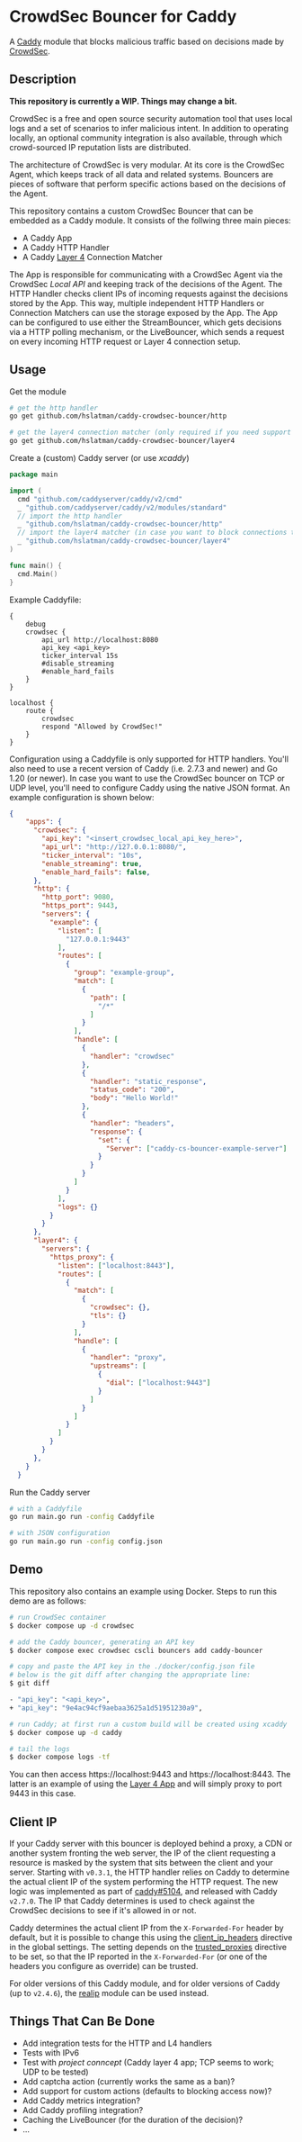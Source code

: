 # CrowdSec Bouncer for Caddy

A [Caddy](https://caddyserver.com/) module that blocks malicious traffic based on decisions made by [CrowdSec](https://crowdsec.net/).

## Description

__This repository is currently a WIP. Things may change a bit.__

CrowdSec is a free and open source security automation tool that uses local logs and a set of scenarios to infer malicious intent. 
In addition to operating locally, an optional community integration is also available, through which crowd-sourced IP reputation lists are distributed.

The architecture of CrowdSec is very modular.
At its core is the CrowdSec Agent, which keeps track of all data and related systems.
Bouncers are pieces of software that perform specific actions based on the decisions of the Agent.

This repository contains a custom CrowdSec Bouncer that can be embedded as a Caddy module.
It consists of the follwing three main pieces:

* A Caddy App
* A Caddy HTTP Handler
* A Caddy [Layer 4](https://github.com/mholt/caddy-l4) Connection Matcher

The App is responsible for communicating with a CrowdSec Agent via the CrowdSec *Local API* and keeping track of the decisions of the Agent.
The HTTP Handler checks client IPs of incoming requests against the decisions stored by the App.
This way, multiple independent HTTP Handlers or Connection Matchers can use the storage exposed by the App.
The App can be configured to use either the StreamBouncer, which gets decisions via a HTTP polling mechanism, or the LiveBouncer, which sends a request on every incoming HTTP request or Layer 4 connection setup.

## Usage

Get the module

```bash
# get the http handler
go get github.com/hslatman/caddy-crowdsec-bouncer/http

# get the layer4 connection matcher (only required if you need support for TCP/UDP level blocking)
go get github.com/hslatman/caddy-crowdsec-bouncer/layer4
```

Create a (custom) Caddy server (or use *xcaddy*)

```go
package main

import (
  cmd "github.com/caddyserver/caddy/v2/cmd"
  _ "github.com/caddyserver/caddy/v2/modules/standard"
  // import the http handler
  _ "github.com/hslatman/caddy-crowdsec-bouncer/http"
  // import the layer4 matcher (in case you want to block connections to layer4 servers using CrowdSec)
  _ "github.com/hslatman/caddy-crowdsec-bouncer/layer4"
)

func main() {
  cmd.Main()
}
```

Example Caddyfile:

```
{
    debug
    crowdsec {
        api_url http://localhost:8080
        api_key <api_key>
        ticker_interval 15s
        #disable_streaming
        #enable_hard_fails
    }
}

localhost {
    route {
        crowdsec
        respond "Allowed by CrowdSec!"
    }
}
```

Configuration using a Caddyfile is only supported for HTTP handlers.
You'll also need to use a recent version of Caddy (i.e. 2.7.3 and newer) and Go 1.20 (or newer).
In case you want to use the CrowdSec bouncer on TCP or UDP level, you'll need to configure Caddy using the native JSON format.
An example configuration is shown below:

```json
{   
    "apps": {
      "crowdsec": {
        "api_key": "<insert_crowdsec_local_api_key_here>",
        "api_url": "http://127.0.0.1:8080/",
        "ticker_interval": "10s",
        "enable_streaming": true,
        "enable_hard_fails": false,
      },
      "http": {
        "http_port": 9080,
        "https_port": 9443,
        "servers": {
          "example": {
            "listen": [
              "127.0.0.1:9443"
            ],
            "routes": [
              {
                "group": "example-group",
                "match": [
                  {
                    "path": [
                      "/*"
                    ]
                  }
                ],
                "handle": [
                  {
                    "handler": "crowdsec"
                  },
                  {
                    "handler": "static_response",
                    "status_code": "200",
                    "body": "Hello World!"
                  },
                  {
                    "handler": "headers",
                    "response": {
                      "set": {
                        "Server": ["caddy-cs-bouncer-example-server"]
                      }
                    }
                  }
                ]
              }
            ],
            "logs": {}
          }
        }
      },
      "layer4": {
        "servers": {
          "https_proxy": {
            "listen": ["localhost:8443"],
            "routes": [
              {
                "match": [
                  {
                    "crowdsec": {},
                    "tls": {}
                  }
                ],
                "handle": [
                  {
                    "handler": "proxy",
                    "upstreams": [
                      {
                        "dial": ["localhost:9443"]
                      }
                    ]
                  }
                ]
              }
            ]
          }
        }
      },
    }
  }
```

Run the Caddy server

```bash
# with a Caddyfile
go run main.go run -config Caddyfile 

# with JSON configuration
go run main.go run -config config.json
```

## Demo

This repository also contains an example using Docker.
Steps to run this demo are as follows:

```bash
# run CrowdSec container
$ docker compose up -d crowdsec

# add the Caddy bouncer, generating an API key
$ docker compose exec crowdsec cscli bouncers add caddy-bouncer

# copy and paste the API key in the ./docker/config.json file
# below is the git diff after changing the appropriate line:
$ git diff

- "api_key": "<api_key>",
+ "api_key": "9e4ac94cf9aebaa3625a1d51951230a9",

# run Caddy; at first run a custom build will be created using xcaddy
$ docker compose up -d caddy

# tail the logs
$ docker compose logs -tf
```

You can then access https://localhost:9443 and https://localhost:8443.
The latter is an example of using the [Layer 4 App](https://github.com/mholt/caddy-l4) and will simply proxy to port 9443 in this case. 

## Client IP

If your Caddy server with this bouncer is deployed behind a proxy, a CDN or another system fronting the web server, the IP of the client requesting a resource is masked by the system that sits between the client and your server.
Starting with `v0.3.1`, the HTTP handler relies on Caddy to determine the actual client IP of the system performing the HTTP request. 
The new logic was implemented as part of [caddy#5104](https://github.com/caddyserver/caddy/pull/5104), and released with Caddy `v2.7.0`.
The IP that Caddy determines is used to check against the CrowdSec decisions to see if it's allowed in or not.

Caddy determines the actual client IP from the `X-Forwarded-For` header by default, but it is possible to change this using the [client_ip_headers](https://caddyserver.com/docs/json/apps/http/servers/#client_ip_headers) directive in the global settings.
The setting depends on the [trusted_proxies](https://caddyserver.com/docs/json/apps/http/servers/#trusted_proxies) directive to be set, so that the IP reported in the `X-Forwarded-For` (or one of the headers you configure as override) can be trusted.

For older versions of this Caddy module, and for older versions of Caddy (up to `v2.4.6`), the [realip](https://github.com/kirsch33/realip) module can be used instead.

## Things That Can Be Done

* Add integration tests for the HTTP and L4 handlers
* Tests with IPv6
* Test with *project conncept* (Caddy layer 4 app; TCP seems to work; UDP to be tested)
* Add captcha action (currently works the same as a ban)?
* Add support for custom actions (defaults to blocking access now)?
* Add Caddy metrics integration?
* Add Caddy profiling integration?
* Caching the LiveBouncer (for the duration of the decision)?
* ...
